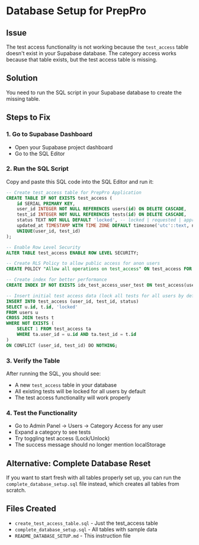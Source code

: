 # Database Setup for PrepPro

## Issue
The test access functionality is not working because the `test_access` table doesn't exist in your Supabase database. The category access works because that table exists, but the test access table is missing.

## Solution
You need to run the SQL script in your Supabase database to create the missing table.

## Steps to Fix

### 1. Go to Supabase Dashboard
- Open your Supabase project dashboard
- Go to the SQL Editor

### 2. Run the SQL Script
Copy and paste this SQL code into the SQL Editor and run it:

```sql
-- Create test_access table for PrepPro Application
CREATE TABLE IF NOT EXISTS test_access (
    id SERIAL PRIMARY KEY,
    user_id INTEGER NOT NULL REFERENCES users(id) ON DELETE CASCADE,
    test_id INTEGER NOT NULL REFERENCES tests(id) ON DELETE CASCADE,
    status TEXT NOT NULL DEFAULT 'locked', -- locked | requested | approved
    updated_at TIMESTAMP WITH TIME ZONE DEFAULT timezone('utc'::text, now()) NOT NULL,
    UNIQUE(user_id, test_id)
);

-- Enable Row Level Security
ALTER TABLE test_access ENABLE ROW LEVEL SECURITY;

-- Create RLS Policy to allow public access for anon users
CREATE POLICY "Allow all operations on test_access" ON test_access FOR ALL USING (true) WITH CHECK (true);

-- Create index for better performance
CREATE INDEX IF NOT EXISTS idx_test_access_user_test ON test_access(user_id, test_id);

-- Insert initial test access data (lock all tests for all users by default)
INSERT INTO test_access (user_id, test_id, status)
SELECT u.id, t.id, 'locked'
FROM users u
CROSS JOIN tests t
WHERE NOT EXISTS (
    SELECT 1 FROM test_access ta 
    WHERE ta.user_id = u.id AND ta.test_id = t.id
)
ON CONFLICT (user_id, test_id) DO NOTHING;
```

### 3. Verify the Table
After running the SQL, you should see:
- A new `test_access` table in your database
- All existing tests will be locked for all users by default
- The test access functionality will work properly

### 4. Test the Functionality
- Go to Admin Panel → Users → Category Access for any user
- Expand a category to see tests
- Try toggling test access (Lock/Unlock)
- The success message should no longer mention localStorage

## Alternative: Complete Database Reset
If you want to start fresh with all tables properly set up, you can run the `complete_database_setup.sql` file instead, which creates all tables from scratch.

## Files Created
- `create_test_access_table.sql` - Just the test_access table
- `complete_database_setup.sql` - All tables with sample data
- `README_DATABASE_SETUP.md` - This instruction file
